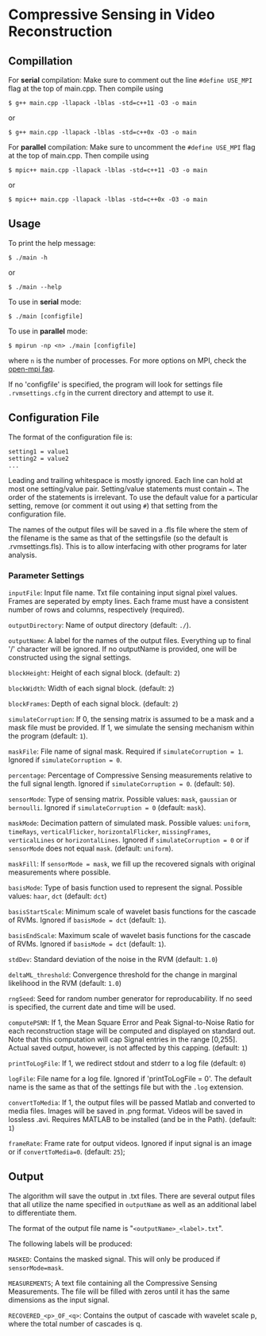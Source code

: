 # Compressive Sensing in Video Reconstruction #

## Compillation ##
For **serial** compilation: 
Make sure to comment out the line `#define USE_MPI` flag at the top of main.cpp. Then compile using

    $ g++ main.cpp -llapack -lblas -std=c++11 -O3 -o main

or

	$ g++ main.cpp -llapack -lblas -std=c++0x -O3 -o main


For **parallel** compilation:
Make sure to uncomment the `#define USE_MPI` flag at the top of main.cpp. Then compile using

    $ mpic++ main.cpp -llapack -lblas -std=c++11 -O3 -o main

or 

    $ mpic++ main.cpp -llapack -lblas -std=c++0x -O3 -o main

## Usage ##
To print the help message:   

    $ ./main -h

or		

	$ ./main --help



To use in **serial** mode:

    $ ./main [configfile]

To use in **parallel** mode:
    
    $ mpirun -np <n> ./main [configfile]

where `n` is the number of processes. For more options on MPI, check the [open-mpi faq](https://www.open-mpi.org/faq/?category=running).

If no 'configfile' is specified, the program will look for settings file `.rvmsettings.cfg` in the current directory and attempt to use it.


## Configuration File ##
The format of the configuration file is:

    setting1 = value1
    setting2 = value2
    ...

Leading and trailing whitespace is mostly ignored.
Each line can hold at most one setting/value pair.
Setting/value statements must contain `=`.
The order of the statements is irrelevant.
To use the default value for a particular setting, remove (or comment it out using `#`) that setting from the configuration file.

The names of the output files will be saved in a .fls file where the stem of the filename is the same as that of the settingsfile (so the default is .rvmsettings.fls). This is to allow interfacing with other programs for later analysis.

### Parameter Settings ###
`inputFile`: Input file name. Txt file containing input signal pixel values. Frames are seperated by empty lines. Each frame must have a consistent number of rows and columns, respectively (required).

`outputDirectory`: Name of output directory (default: `./`).

`outputName`: A label for the names of the output files. Everything up to final '/' character will be ignored. If no outputName is provided, one will be constructed using the signal settings.

`blockHeight`: Height of each signal block. (default: `2`)

`blockWidth`: Width of each signal block. (default: `2`)

`blockFrames`: Depth of each signal block. (default: `2`)

`simulateCorruption`: If 0, the sensing matrix is assumed to be a mask and a mask file must be provided. If 1, we simulate the sensing mechanism within the program (default: `1`).

`maskFile`: File name of signal mask. Required if `simulateCorruption = 1`. Ignored if `simulateCorruption = 0`.

`percentage`: Percentage of Compressive Sensing measurements relative to the full signal length. Ignored if `simulateCorruption = 0`. (default: `50`).

`sensorMode`: Type of sensing matrix. Possible values: `mask`, `gaussian` or `bernoulli`. Ignored if `simulateCorruption = 0` (default: `mask`).

`maskMode`: Decimation pattern of simulated mask. Possible values: `uniform`, `timeRays`, `verticalFlicker`, `horizontalFlicker`, `missingFrames`, `verticalLines` or `horizontalLines`. Ignored if `simulateCorruption = 0` or if `sensorMode` does not equal `mask`.  (default: `uniform`).

`maskFill`: If `sensorMode = mask`, we fill up the recovered signals with original measurements where possible.

`basisMode`: Type of basis function used to represent the signal. Possible values: `haar`, `dct` (default: `dct`)

`basisStartScale`: Minimum scale of wavelet basis functions for the cascade of RVMs. Ignored if `basisMode = dct` (default: `1`).

`basisEndScale`: Maximum scale of wavelet basis functions for the cascade of RVMs. Ignored if `basisMode = dct` (default: `1`).

`stdDev`: Standard deviation of the noise in the RVM (default: `1.0`)

`deltaML_threshold`: Convergence threshold for the change in marginal likelihood in the RVM (default: `1.0`)

`rngSeed`: Seed for random number generator for reproducability. If no seed is specified, the current date and time will be used.

`computePSNR`: If 1, the Mean Square Error and Peak Signal-to-Noise Ratio for each reconstruction stage will be computed and displayed on standard out. Note that this computation will cap Signal entries in the range [0,255]. Actual saved output, however, is not affected by this capping. (default: `1`)

`printToLogFile`: If 1, we redirect stdout and stderr to a log file (default: `0`)

`logFile`: File name for a log file. Ignored if 'printToLogFile = 0'. The default name is the same as that of the settings file but with the `.log` extension.

`convertToMedia`: If 1, the output files will be passed Matlab and converted to media files. Images will be saved in .png format. Videos will be saved in lossless .avi. Requires MATLAB to be installed (and be in the Path). (default: `1`)

`frameRate`: Frame rate for output videos. Ignored if input signal is an image or if `convertToMedia=0`. (default: `25`); 


## Output ##
The algorithm will save the output in .txt files.
There are several output files that all utilize the name specified in `outputName` as well as an additional label to differentiate them.

The format of the output file name is "`<outputName>_<label>.txt`".

The following labels will be produced:

`MASKED`: Contains the masked signal. This will only be produced if `sensorMode=mask`.

`MEASUREMENTS`; A text file containing all the Compressive Sensing Measurements. The file will be filled with zeros until it has the same dimensions as the input signal.

`RECOVERED_<p>_OF_<q>`: Contains the output of cascade with wavelet scale p, where the total number of cascades is q.